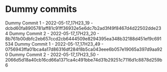 # Dummy commits

Dummy Commit 1 - 2022-05-17_17H23_19 - dcbd60fa8905781aff81c91ff36932e5e6dc7b2ad3f49f8467d4d22502dde234
Dummy Commit 2 - 2022-05-17_17H23_20 - 8b761b00dbfc2eb657ccd2cb6444509e8294395ea348b32188d451ef9c691534
Dummy Commit 1 - 2022-05-17_17H23_49 - 0756943ffa01bca4a17d86316df284f8b5ca043eee6b057e19065a397d9aa920
Dummy Commit 2 - 2022-05-17_17H23_50 - 2066d5d18a40cb16cd66a1371ca4c491bbe74d31b29251c7116d1c8878d259b6
